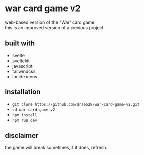 # war card game v2

web-based version of the "War" card game.<br>
this is an improved version of a previous project.

## built with

- svelte
- sveltekit
- javascript
- tailwindcss
- lucide icons

## installation

- `git clone https://github.com/drae528/war-card-game-v2.git`
- `cd war-card-game-v2`
- `npm install`
- `npm run dev`

## disclaimer

the game will break sometimes, if it does, refresh.
